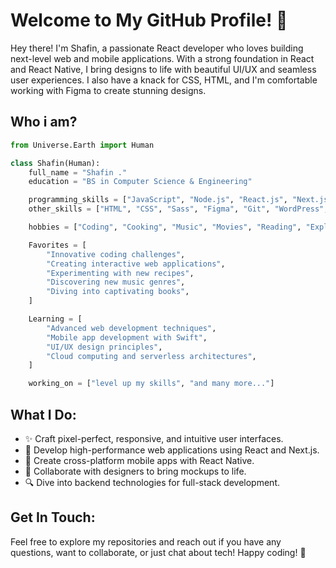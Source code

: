 # Welcome to My GitHub Profile! 👋

Hey there! I'm Shafin, a passionate React developer who loves building next-level web and mobile applications. With a strong foundation in React and React Native, I bring designs to life with beautiful UI/UX and seamless user experiences. I also have a knack for CSS, HTML, and I'm comfortable working with Figma to create stunning designs.

<!---
## Technologies I Work With:

- **Frontend**: React, Next.js, React Native, HTML, CSS, Figma
- **Backend**: Express.js, Nest.js
- **Databases**: PostgreSQL, Prisma
--->

## Who i am?
```py
from Universe.Earth import Human

class Shafin(Human):
    full_name = "Shafin ."
    education = "BS in Computer Science & Engineering"

    programming_skills = ["JavaScript", "Node.js", "React.js", "Next.js", "Nest.js", "Prisma", "Firebase", "Express.js"]
    other_skills = ["HTML", "CSS", "Sass", "Figma", "Git", "WordPress", "Shopify"]

    hobbies = ["Coding", "Cooking", "Music", "Movies", "Reading", "Exploring new technologies"]

    Favorites = [
        "Innovative coding challenges",
        "Creating interactive web applications",
        "Experimenting with new recipes",
        "Discovering new music genres",
        "Diving into captivating books",
    ]

    Learning = [
        "Advanced web development techniques",
        "Mobile app development with Swift",
        "UI/UX design principles",
        "Cloud computing and serverless architectures",
    ]

    working_on = ["level up my skills", "and many more..."]

```

## What I Do:

- ✨ Craft pixel-perfect, responsive, and intuitive user interfaces.
- 🚀 Develop high-performance web applications using React and Next.js.
- 📱 Create cross-platform mobile apps with React Native.
- 🎨 Collaborate with designers to bring mockups to life.
- 🔍 Dive into backend technologies for full-stack development.

## Get In Touch:
Feel free to explore my repositories and reach out if you have any questions, want to collaborate, or just chat about tech! Happy coding! 🚀
